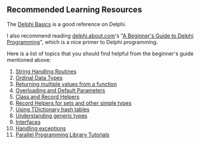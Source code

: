 ## Recommended Learning Resources

The [Delphi Basics](http://www.delphibasics.co.uk/) is a good reference on Delphi.

I also recommend reading [delphi.about.com](http://delphi.about.com/)'s "[A Beginner's Guide to Delphi Programming](http://delphi.about.com/od/beginners/a/delphicourse.htm)", which is a nice primer to Delphi programming.

Here is a list of topics that you should find helpful from the beginner's guide mentioned above:

1. [String Handling Routines](http://delphi.about.com/od/beginners/fl/String-Handling-Routines-Delphi-Programming.htm)
1. [Ordinal Data Types](http://delphi.about.com/od/faqstipstricks/fl/Ordinal-Data-Types-in-Delphi.htm)
1. [Returning multiple values from a function](http://delphi.about.com/od/beginners/a/return-multiple-values-from-a-delphi-function.htm)
1. [Overloading and Default Parameters](http://delphi.about.com/od/objectpascalide/a/overloading.htm)
1. [Class and Record Helpers](http://delphi.about.com/od/oopindelphi/a/understanding-delphi-class-and-record-helpers.htm)
1. [Record Helpers for sets and other simple types](http://delphi.about.com/od/objectpascalide/a/delphi-record-helpers-for-sets-and-other-simple-types.htm)
1. [Using TDictionary hash tables](http://delphi.about.com/od/beginners/a/using-t-dictionary-hash-tables-in-delphi.htm)
1. [Understanding generic types](http://delphi.about.com/od/objectpascalide/a/understanding-generic-types-in-delphi.htm)
1. [Interfaces](http://delphi.about.com/od/oopindelphi/a/interfaces-in-delphi-programming-101.htm)
1. [Handling exceptions](http://delphi.about.com/od/objectpascalide/a/on-handling-exceptions-in-delphi-exception-handling.htm)
1. [Parallel Programming Library Tutorials](http://docwiki.embarcadero.com/RADStudio/Tokyo/en/Parallel_Programming_Library_Tutorials)
